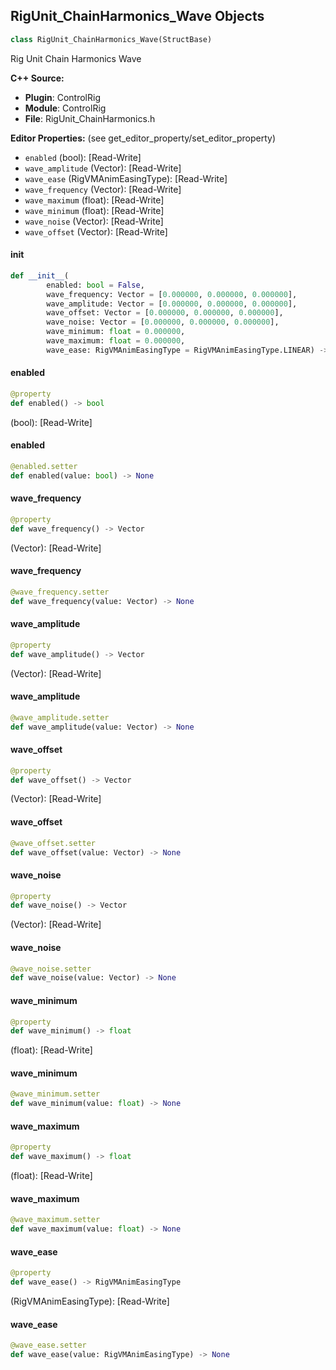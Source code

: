## RigUnit_ChainHarmonics_Wave Objects

```python
class RigUnit_ChainHarmonics_Wave(StructBase)
```

Rig Unit Chain Harmonics Wave

**C++ Source:**

- **Plugin**: ControlRig
- **Module**: ControlRig
- **File**: RigUnit_ChainHarmonics.h

**Editor Properties:** (see get_editor_property/set_editor_property)

- ``enabled`` (bool):  [Read-Write]
- ``wave_amplitude`` (Vector):  [Read-Write]
- ``wave_ease`` (RigVMAnimEasingType):  [Read-Write]
- ``wave_frequency`` (Vector):  [Read-Write]
- ``wave_maximum`` (float):  [Read-Write]
- ``wave_minimum`` (float):  [Read-Write]
- ``wave_noise`` (Vector):  [Read-Write]
- ``wave_offset`` (Vector):  [Read-Write]

<a id="unreal.RigUnit_ChainHarmonics_Wave.__init__"></a>

#### __init__

```python
def __init__(
        enabled: bool = False,
        wave_frequency: Vector = [0.000000, 0.000000, 0.000000],
        wave_amplitude: Vector = [0.000000, 0.000000, 0.000000],
        wave_offset: Vector = [0.000000, 0.000000, 0.000000],
        wave_noise: Vector = [0.000000, 0.000000, 0.000000],
        wave_minimum: float = 0.000000,
        wave_maximum: float = 0.000000,
        wave_ease: RigVMAnimEasingType = RigVMAnimEasingType.LINEAR) -> None
```

<a id="unreal.RigUnit_ChainHarmonics_Wave.enabled"></a>

#### enabled

```python
@property
def enabled() -> bool
```

(bool):  [Read-Write]

<a id="unreal.RigUnit_ChainHarmonics_Wave.enabled"></a>

#### enabled

```python
@enabled.setter
def enabled(value: bool) -> None
```

<a id="unreal.RigUnit_ChainHarmonics_Wave.wave_frequency"></a>

#### wave_frequency

```python
@property
def wave_frequency() -> Vector
```

(Vector):  [Read-Write]

<a id="unreal.RigUnit_ChainHarmonics_Wave.wave_frequency"></a>

#### wave_frequency

```python
@wave_frequency.setter
def wave_frequency(value: Vector) -> None
```

<a id="unreal.RigUnit_ChainHarmonics_Wave.wave_amplitude"></a>

#### wave_amplitude

```python
@property
def wave_amplitude() -> Vector
```

(Vector):  [Read-Write]

<a id="unreal.RigUnit_ChainHarmonics_Wave.wave_amplitude"></a>

#### wave_amplitude

```python
@wave_amplitude.setter
def wave_amplitude(value: Vector) -> None
```

<a id="unreal.RigUnit_ChainHarmonics_Wave.wave_offset"></a>

#### wave_offset

```python
@property
def wave_offset() -> Vector
```

(Vector):  [Read-Write]

<a id="unreal.RigUnit_ChainHarmonics_Wave.wave_offset"></a>

#### wave_offset

```python
@wave_offset.setter
def wave_offset(value: Vector) -> None
```

<a id="unreal.RigUnit_ChainHarmonics_Wave.wave_noise"></a>

#### wave_noise

```python
@property
def wave_noise() -> Vector
```

(Vector):  [Read-Write]

<a id="unreal.RigUnit_ChainHarmonics_Wave.wave_noise"></a>

#### wave_noise

```python
@wave_noise.setter
def wave_noise(value: Vector) -> None
```

<a id="unreal.RigUnit_ChainHarmonics_Wave.wave_minimum"></a>

#### wave_minimum

```python
@property
def wave_minimum() -> float
```

(float):  [Read-Write]

<a id="unreal.RigUnit_ChainHarmonics_Wave.wave_minimum"></a>

#### wave_minimum

```python
@wave_minimum.setter
def wave_minimum(value: float) -> None
```

<a id="unreal.RigUnit_ChainHarmonics_Wave.wave_maximum"></a>

#### wave_maximum

```python
@property
def wave_maximum() -> float
```

(float):  [Read-Write]

<a id="unreal.RigUnit_ChainHarmonics_Wave.wave_maximum"></a>

#### wave_maximum

```python
@wave_maximum.setter
def wave_maximum(value: float) -> None
```

<a id="unreal.RigUnit_ChainHarmonics_Wave.wave_ease"></a>

#### wave_ease

```python
@property
def wave_ease() -> RigVMAnimEasingType
```

(RigVMAnimEasingType):  [Read-Write]

<a id="unreal.RigUnit_ChainHarmonics_Wave.wave_ease"></a>

#### wave_ease

```python
@wave_ease.setter
def wave_ease(value: RigVMAnimEasingType) -> None
```

<a id="unreal.RigUnit_ChainHarmonics_Pendulum"></a>